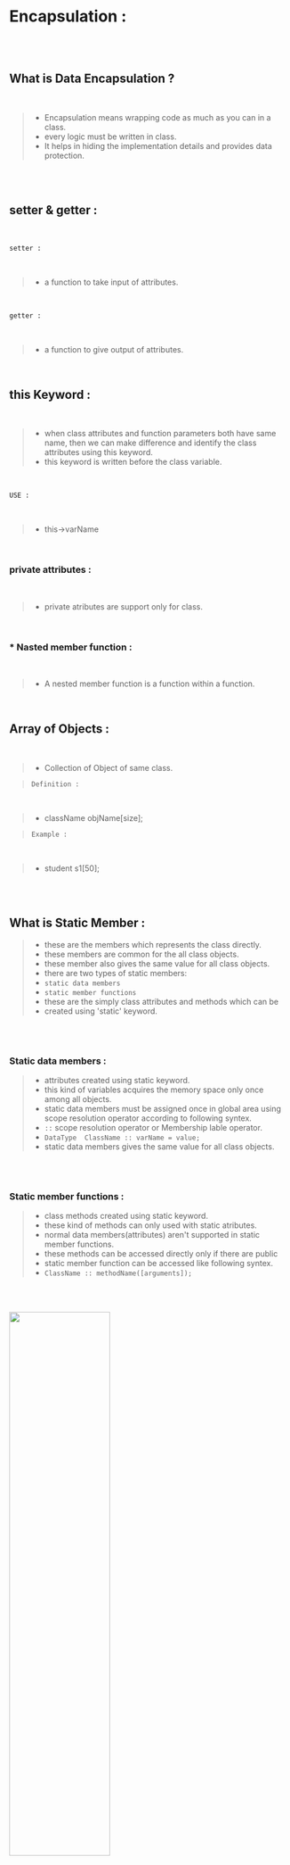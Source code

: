 # Encapsulation :

<br><br>

## What is Data Encapsulation ?

<br>

> * Encapsulation means wrapping code as much as you can in a class.
> * every logic must be written in class.
> * It helps in hiding the implementation details and provides data protection.

<br/><br/>

## setter & getter :

<br>

 `setter :` 
 
 <br>

  > * a function to take input of attributes.

<br/>

  `getter :`

<br>
  
> * a function to give output of attributes.

<br/>

## this Keyword :

<br>

> * when class attributes and function parameters both have same name, then we can make difference and identify the class attributes using this keyword.
> * this keyword is written before the class variable.

<br>

`USE : `

<br>

> * this->varName

<br>

### private attributes :

<br>

> * private atributes are support only for class.

<br>

### * Nasted member function :

<br>

> * A nested member function is a function within a function.

<br>

## Array of Objects :

<br>

> * Collection of Object of same class.

  > `Definition : `

  <br>
  
  > * className objName[size];

  > `Example : `

<br>
  
  > * student s1[50]; 


<br><br>

## What is Static Member : 

> * these are the members which represents the class directly.
> * these members are common for the all class objects.
> * these member also gives the same value for all class objects.
> * there are two types of static members:
> * `static data members`
> * `static member functions`
> * these are the simply class attributes and methods which can be
> * created using 'static' keyword.

<br/><br/>

### Static data members :

> * attributes created using static keyword.
> * this kind of variables acquires the memory space only once among all objects.
> * static data members must be assigned once in global area using scope resolution operator according to following syntex.
> * `::` scope resolution operator or Membership lable operator.
> * `DataType  ClassName :: varName = value;`
> * static data members gives the same value for all class objects.

<br/><br/>


### Static member functions :
> * class methods created using static keyword.
> * these kind of methods can only used with static atributes.
> * normal data members(attributes) aren't supported in static member functions.
> * these methods can be accessed directly only if there are public
> * static member function can be accessed like following syntex.
> * `ClassName :: methodName([arguments]);`

<br/><br/>

<p><img src = "https://github.com/SJaynesh/CPP-Languge-Ch-03/assets/115562979/449c51c6-ecce-4220-a29e-63b54725e52b.png" width=60% height=50%></p>

<br><br>

## Constructor :

> * `Constructor is a block of code which is automatically invoked when class is instanciated.`
> * Constructor is automatically called when an object(instance of class) is created. It is a special member function of the class.

<br>

### Rules to Create Constructor :
> * The name constructor must be same as class name.
> * Constructor cannot have any return datatype like void, int, char, etc...
> * It cannot return anything.

<br/><br/>

https://github.com/SJaynesh/CPP-Languge-Ch-04/assets/115562979/45f31973-7713-4d2c-9c58-6a1c581e41f5


<br/>

## Types of Constructor :
> `1. Default Constructor` <br><br>
> `2. Parameterized Constructor` <br><br>
> `3. Copy Constructor` <br><br>


<br/><br/>

### 1. Default Constructor :
> * `Default constructor is the constructor which doesn’t take any argument. It has no parameters. In this case, as soon as the object is created the constructor is called which initializes its data members. `

<br/>

<pre>
  #include<iostream>
  using namespace std;

  class City {
  	
  	//default Constructor
  	public :
  		
  	City() {
  		cout << "My City Surat ...";
  	}
  };
  
  int main()
  {
  	City c1;	
  }
     
</pre>


<br/><br/>

### 2. Parameterized Constructor :
> * `These are the constructors with parameters. Using this Constructor you can provide different values to data members of different objects, by passing the appropriate values as arguments. `

<br/>

<pre>
 
  #include<iostream>
  using namespace std;

  class City {
  	
  	private :
  		string cityName;
  		int pincode;
  	
  	//Parameterized Constructor
  	public :
  		
  		City(string cityName, int pincode) {
  			
  			this->cityName = cityName;
  			this->pincode = pincode;
  			
  		}
  		
  		void getData()
  		{
  			cout << "CITY NAME : " << cityName << endl;
  			cout << "PINCODE : " << pincode << endl;
  		}
  };
  
  int main()
  {
  	City c1("Surat",395010);
  	
  	c1.getData();
  		
  }
     
</pre>


<br/><br/>

### 3. Copy Constructor :
> * ` A copy constructor  is a member function which initializes an object using another object of the same class. `
> * to copy data of another object.
> * Both object must belong to the same class.
> * Two types of copy constructor.
> * `1. Implicit  `
> * `2. Explicit  `

<br/>

#### `1. Implicit  : `

<br/>

<pre>
 #include<iostream>
 using namespace std;

class City {
	
	private :
		string cityName;
		int pincode;
	
	//Copy Constructor
	public :
		
		City(string cityName,int pincode) {
			this->cityName = cityName;
			this->pincode = pincode;
		}
		
		void getData()
		{
			cout << endl << "City Name : " << cityName << endl;
			cout << "Pincode : " << pincode << endl;
		}
		
	
};

int main()
{
	City c1("Surat",395010);
	City c2 = c1; // Implicit 
	

	c1.getData();
	c2.getData();
		
}
</pre>

<br/>

#### `2. Explicit  : `

<br/>

<pre>
 #include<iostream>
 using namespace std;

class City {
	
	private :
		string cityName;
		int pincode;
	
	//Copy Constructor
	public :
		
		City(string cityName,int pincode) {
			this->cityName = cityName;
			this->pincode = pincode;
		}
		
		City(City &c) {
			this->cityName = c.cityName;
			this->pincode = c.pincode;
		}
		
		void getData()
		{
			cout << endl << "City Name : " << cityName << endl;
			cout << "Pincode : " << pincode << endl;
		}
		
	
};

int main()
{
	City c1("Surat",395010);
	City c2(c1); // Explicit 
	

	c1.getData();
	c2.getData();
		
}
</pre>

<br/><br/>

## Destructor :
> * `A Block of code which is automatically invoked when object is distroyed or code is completed.`

<br/>

### Rules to Create Constructor :
> * It's name must be same as class name but it begies with tild '~' operator.
> * Destructor cannot have any return datatype like void, int, char, etc...
> * It cannot return anything.

<br/>

<pre>
 #include<iostream>
using namespace std;

class City {
	
	private :
		string cityName;
		int pincode;
	
	
	public :
		// Constructor
		City(string cityName,int pincode) {
			this->cityName = cityName;
			this->pincode = pincode;
		}
		
		// Destructor
		~City() {
			cout << "Code is End";
		}
		
		void getData()
		{
			cout << endl << "City Name : " << cityName << endl;
			cout << "Pincode : " << pincode << endl;
		}
		
	
};

int main()
{
	City c1("Surat",395010);
	
	c1.getData();
		
}
</pre>



